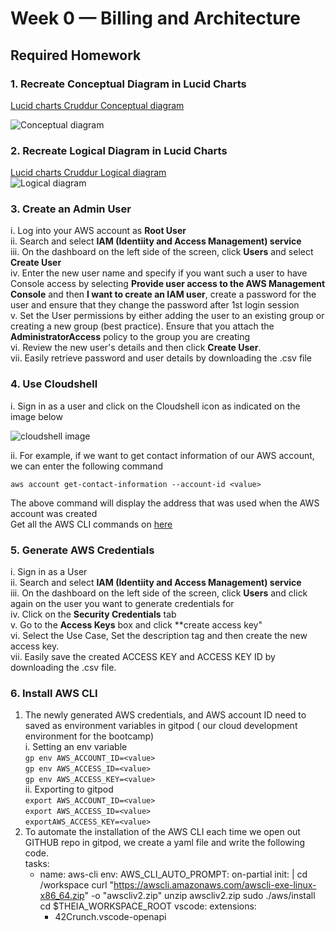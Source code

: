 # Week 0 — Billing and Architecture

## Required Homework

### 1. Recreate Conceptual Diagram in Lucid Charts
[Lucid charts Cruddur Conceptual diagram](https://lucid.app/lucidchart/e2c17852-e646-47e9-9c2e-a505dcb38f2d/edit?viewport_loc=-280%2C-125%2C2237%2C1236%2C0_0&invitationId=inv_6bb0fe62-f6bb-434f-a6db-6b26e20b7c7c)  

![Conceptual diagram](https://github.com/Nekembe-Boris/user-content/blob/main/cloud_bootcamp/Conceptual_diagram.png)

### 2.  Recreate Logical Diagram in Lucid Charts
[Lucid charts Cruddur Logical diagram](https://lucid.app/lucidchart/2ae356f2-1b4c-4789-9360-b2eeffef69c8/edit?viewport_loc=-4376%2C-1824%2C6712%2C3708%2C0_0&invitationId=inv_a7c99550-d4fa-4b01-a757-42c6780c9e83)  
![Logical diagram](https://github.com/Nekembe-Boris/user-content/blob/main/cloud_bootcamp/Logical_diagram.png)


###  3. Create an Admin User

i. Log into your AWS account as **Root User**  
ii. Search and select **IAM (Identiity and Access Management) service**  
iii. On the dashboard on the left side of the screen,  click **Users** and select **Create User**  
iv. Enter the new user name and specify if you want such a user to have Console access by selecting **Provide user access to the AWS Management Console** and then **I want to create an IAM user**, create a password for the user and ensure that they change the password after 1st login session  
v. Set the User permissions by either adding the user to an existing group or creating a new group (best practice). Ensure that you attach the **AdministratorAccess** policy to the group you are creating  
vi. Review the new user's details and then click **Create User**.  
vii. Easily retrieve password and user details by downloading the .csv file


### 4. Use Cloudshell

i. Sign in as a user and click on the Cloudshell icon as indicated on the image below  

![cloudshell image](https://github.com/Nekembe-Boris/user-content/blob/main/cloud_bootcamp/cloudshell.png)

ii. For example, if we want to get contact information of our AWS account, we can enter the following command  

``aws account get-contact-information --account-id <value>``  

The above command will display the address that was used when the AWS  account was created  
Get all the AWS  CLI commands on [here](https://awscli.amazonaws.com/v2/documentation/api/latest/reference/index.html#cli-aws)  

### 5. Generate AWS Credentials

i. Sign in as a User  
ii. Search and select **IAM (Identiity and Access Management) service**  
iii. On the dashboard on the left side of the screen,  click **Users** and click again on the user you want to generate credentials for  
iv. Click on the **Security Credentials** tab  
v. Go to the **Access Keys** box and click **create access key"  
vi. Select the Use Case, Set the description tag and then create the new access key.  
vii. Easily save the created ACCESS KEY and ACCESS KEY ID by downloading the .csv file.  

### 6. Install AWS CLI

1. The newly generated AWS credentials, and AWS account ID need to saved as environment variables in gitpod ( our cloud development environment for the bootcamp)  
   i. Setting an env variable  
   ``gp env AWS_ACCOUNT_ID=<value>``  
   ``gp env AWS_ACCESS_ID=<value>``  
   ``gp env AWS_ACCESS_KEY=<value>``  
   ii. Exporting to gitpod  
   ``export AWS_ACCOUNT_ID=<value>``  
   ``export AWS_ACCESS_ID=<value>``  
   ``exportAWS_ACCESS_KEY=<value>``  
2. To automate the installation of the AWS CLI each time we open out GITHUB repo in gitpod, we create a yaml file and write the following code.  
   tasks:
     - name: aws-cli
       env:
         AWS_CLI_AUTO_PROMPT: on-partial
       init: |
         cd /workspace
         curl "https://awscli.amazonaws.com/awscli-exe-linux-x86_64.zip" -o "awscliv2.zip"
         unzip awscliv2.zip
         sudo ./aws/install
         cd $THEIA_WORKSPACE_ROOT
   vscode:
     extensions:
       - 42Crunch.vscode-openapi
